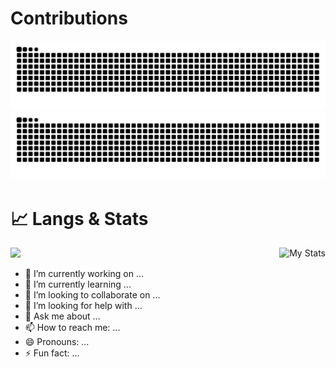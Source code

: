 # Contributions
![github snake light mode](https://raw.githubusercontent.com/Yinye1986/Yinye1986/output/github-contribution-grid-snake.svg#gh-light-mode-only)
![github snake dark mode](https://raw.githubusercontent.com/Yinye1986/Yinye1986/output/github-contribution-grid-snake-dark.svg#gh-dark-mode-only)

<!-- # 📈 Langs & Stats -->
<!-- ![My Langs](https://github-readme-stats.vercel.app/api/top-langs/?username=Yinye1986&hide=&card_width=300&langs_count=8&layout=compact&hide_progress=false&exclude_repo=) -->
<!-- ![My Stats](https://github-readme-stats.vercel.app/api?username=Yinye1986&hide_title=true&show_icons=true&theme=ambient_gradient&count_private=true&card_width=350) -->


# 📈 Langs & Stats

<div style="display: flex; justify-content: space-between;">
    <picture>
    <source
        srcset="https://github-readme-stats.vercel.app/api/top-langs/?username=Yinye1986&hide=&layout=compact&card_width=350&langs_count=8&exclude_repo=&hide_progress=false&theme=rose_pine"
        media="(prefers-color-scheme: dark)"
    />
    <source
        srcset="https://github-readme-stats.vercel.app/api/top-langs/?username=Yinye1986&hide=&layout=compact&card_width=350&langs_count=8&exclude_repo=&hide_progress=false&theme=rose"
        media="(prefers-color-scheme: light), (prefers-color-scheme: no-preference)"
    />
    <img src="https://github-readme-stats.vercel.app/api/top-langs/?username=Yinye1986&hide=&layout=compact&card_width=350&langs_count=8&exclude_repo=&hide_progress=false&theme=rose_pine" />
    </picture>
    <img src="https://github-readme-stats.vercel.app/api?username=Yinye1986&hide=&hide_title=true&card_width=350&line_height=25&show_icons=true&theme=rose&count_private=true" alt="My Stats"/>
</div>

- 🔭 I’m currently working on ...
- 🌱 I’m currently learning ...
- 👯 I’m looking to collaborate on ...
- 🤔 I’m looking for help with ...
- 💬 Ask me about ...
- 📫 How to reach me: ...
- 😄 Pronouns: ...
- ⚡ Fun fact: ...
